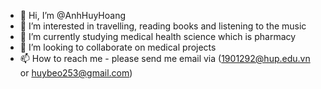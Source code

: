 - 👋 Hi, I’m @AnhHuyHoang
- 👀 I’m interested in travelling, reading books and listening to the music
- 🌱 I’m currently studying medical health science which is pharmacy
- 💞️ I’m looking to collaborate on medical projects
- 📫 How to reach me - please send me email via (1901292@hup.edu.vn or huybeo253@gmail.com)

<!---
AnhHuyHoang/AnhHuyHoang is a ✨ special ✨ repository because its `README.md` (this file) appears on your GitHub profile.
You can click the Preview link to take a look at your changes.
--->
